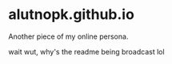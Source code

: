 # alutnopk.github.io
Another piece of my online persona.

wait wut, why's the readme being broadcast lol

